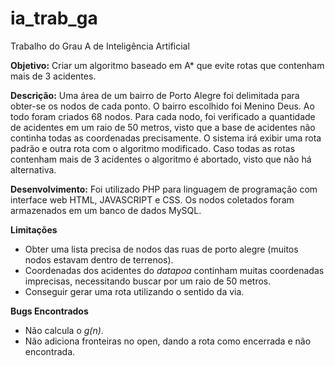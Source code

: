 # ia_trab_ga
Trabalho do Grau A de Inteligência Artificial

**Objetivo:**
Criar um algoritmo baseado em A\* que evite rotas que contenham mais de 3 acidentes.

**Descrição:**
Uma área de um bairro de Porto Alegre foi delimitada para obter-se os nodos de cada ponto. O bairro escolhido foi Menino Deus. Ao todo foram criados 68 nodos. Para cada nodo, foi verificado a quantidade de acidentes em um raio de 50 metros, visto que a base de acidentes não continha todas as coordenadas precisamente. O sistema irá exibir uma rota padrão e outra rota com o algoritmo modificado. Caso todas as rotas contenham mais de 3 acidentes o algoritmo é abortado, visto que não há alternativa.

**Desenvolvimento:**
Foi utilizado PHP para linguagem de programação com interface web HTML, JAVASCRIPT e CSS. Os nodos coletados foram armazenados em um banco de dados MySQL.

**Limitações**
- Obter uma lista precisa de nodos das ruas de porto alegre (muitos nodos estavam dentro de terrenos).
- Coordenadas dos acidentes do *datapoa* continham muitas coordenadas imprecisas, necessitando buscar por um raio de 50 metros.
- Conseguir gerar uma rota utilizando o sentido da via.

**Bugs Encontrados**
- Não calcula o *g(n)*.
- Não adiciona fronteiras no open, dando a rota como encerrada e não encontrada.
